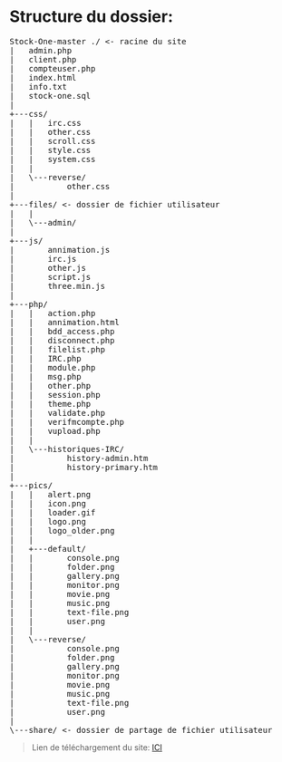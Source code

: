 # Structure du dossier:

<pre>
Stock-One-master ./ <- racine du site
|   admin.php
|   client.php
|   compteuser.php
|   index.html
|   info.txt
|   stock-one.sql
|   
+---css/
|   |   irc.css
|   |   other.css
|   |   scroll.css
|   |   style.css
|   |   system.css
|   |   
|   \---reverse/
|           other.css
|           
+---files/ <- dossier de fichier utilisateur
|   |
|   \---admin/
|          
+---js/
|       annimation.js
|       irc.js
|       other.js
|       script.js
|       three.min.js
|       
+---php/
|   |   action.php
|   |   annimation.html
|   |   bdd_access.php
|   |   disconnect.php
|   |   filelist.php
|   |   IRC.php
|   |   module.php
|   |   msg.php
|   |   other.php
|   |   session.php
|   |   theme.php
|   |   validate.php
|   |   verifmcompte.php
|   |   vupload.php
|   |
|   \---historiques-IRC/
|           history-admin.htm
|           history-primary.htm
|           
+---pics/
|   |   alert.png
|   |   icon.png
|   |   loader.gif
|   |   logo.png
|   |   logo_older.png
|   |   
|   +---default/
|   |       console.png
|   |       folder.png
|   |       gallery.png
|   |       monitor.png
|   |       movie.png
|   |       music.png
|   |       text-file.png
|   |       user.png
|   |       
|   \---reverse/
|           console.png
|           folder.png
|           gallery.png
|           monitor.png
|           movie.png
|           music.png
|           text-file.png
|           user.png
|           
\---share/ <- dossier de partage de fichier utilisateur
</pre>

> Lien de téléchargement du site: <a href="https://mega.nz/#!jtMjmIDY!cBOa-y_NcOCULn4ysdr9vbsagklj7_KmhjHiIcinE_k" target="_blank">ICI</a>
